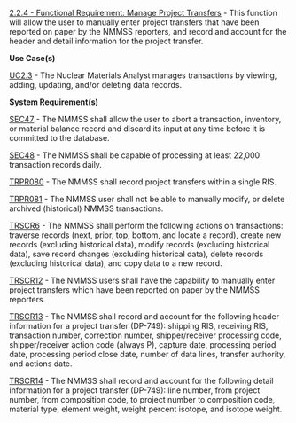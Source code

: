 <a href="https://dev.azure.com/Link-Technologies/NMMSS%20Requirements/_workitems/edit/142/" target="_blank">2.2.4 - Functional Requirement: Manage Project Transfers</a> - This function will allow the user to manually enter project transfers that
have been reported on paper by the NMMSS reporters, and record and account for the header and detail information for the project transfer.

**Use Case(s)**

<a href="https://dev.azure.com/Link-Technologies/NMMSS%20Requirements/_workitems/edit/449/" target="_blank">UC2.3</a> - The Nuclear Materials Analyst manages transactions by viewing, adding, updating, and/or deleting data records.

**System Requirement(s)**

<a href="https://dev.azure.com/Link-Technologies/NMMSS%20Requirements/_workitems/edit/13/" target="_blank">SEC47</a> - The NMMSS shall allow the user to abort a transaction, inventory, or material balance record and discard its input at any time before it is committed to the database.

<a href="https://dev.azure.com/Link-Technologies/NMMSS%20Requirements/_workitems/edit/14/" target="_blank">SEC48</a> - The NMMSS shall be capable of processing at least 22,000 transaction records daily.

<a href="https://dev.azure.com/Link-Technologies/NMMSS%20Requirements/_workitems/edit/620/" target="_blank">TRPR080</a> - The NMMSS shall record project transfers within a single RIS.

<a href="https://dev.azure.com/Link-Technologies/NMMSS%20Requirements/_workitems/edit/592/" target="_blank">TRPR081</a> - The NMMSS user shall not be able to manually modify, or delete archived (historical) NMMSS transactions.

<a href="https://dev.azure.com/Link-Technologies/NMMSS%20Requirements/_workitems/edit/611/" target="_blank">TRSCR6</a> - The NMMSS shall perform the following actions on transactions: traverse records (next, prior, top, bottom, and locate a record), create new records (excluding historical data), modify records (excluding historical data), save record changes (excluding historical data), delete records (excluding historical data), and copy data to a new record.

<a href="https://dev.azure.com/Link-Technologies/NMMSS%20Requirements/_workitems/edit/621/" target="_blank">TRSCR12</a> - The NMMSS users shall have the capability to manually enter project transfers which have been reported on paper by the NMMSS reporters.

<a href="https://dev.azure.com/Link-Technologies/NMMSS%20Requirements/_workitems/edit/622/" target="_blank">TRSCR13</a> - The NMMSS shall record and account for the following header information for a project transfer (DP-749): shipping RIS, receiving RIS, transaction number, correction number, shipper/receiver processing code, shipper/receiver action code (always P), capture date, processing period date, processing period close date, number of data lines, transfer authority, and actions date.

<a href="https://dev.azure.com/Link-Technologies/NMMSS%20Requirements/_workitems/edit/623/" target="_blank">TRSCR14</a> - The NMMSS shall record and account for the following detail information for a project transfer (DP-749): line number, from project number, from composition code, to project number to composition code, material type, element weight, weight percent isotope, and isotope weight.